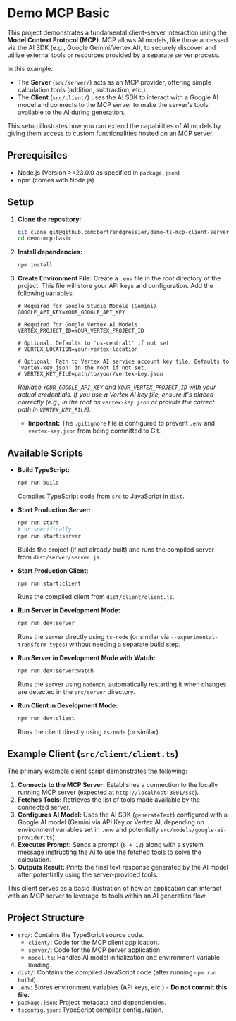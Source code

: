 # Demo MCP Basic

This project demonstrates a fundamental client-server interaction using the **Model Context Protocol (MCP)**. MCP allows AI models, like those accessed via the AI SDK (e.g., Google Gemini/Vertex AI), to securely discover and utilize external tools or resources provided by a separate server process.

In this example:
*   The **Server** (`src/server/`) acts as an MCP provider, offering simple calculation tools (addition, subtraction, etc.).
*   The **Client** (`src/client/`) uses the AI SDK to interact with a Google AI model and connects to the MCP server to make the server's tools available to the AI during generation.

This setup illustrates how you can extend the capabilities of AI models by giving them access to custom functionalities hosted on an MCP server.

## Prerequisites

*   Node.js (Version >=23.0.0 as specified in `package.json`)
*   npm (comes with Node.js)

## Setup

1.  **Clone the repository:**
    ```bash
    git clone git@github.com:bertrandgressier/demo-ts-mcp-client-server.git
    cd demo-mcp-basic
    ```

2.  **Install dependencies:**
    ```bash
    npm install
    ```

3.  **Create Environment File:**
    Create a `.env` file in the root directory of the project. This file will store your API keys and configuration. Add the following variables:

    ```dotenv
    # Required for Google Studio Models (Gemini)
    GOOGLE_API_KEY=YOUR_GOOGLE_API_KEY

    # Required for Google Vertex AI Models
    VERTEX_PROJECT_ID=YOUR_VERTEX_PROJECT_ID

    # Optional: Defaults to 'us-central1' if not set
    # VERTEX_LOCATION=your-vertex-location

    # Optional: Path to Vertex AI service account key file. Defaults to 'vertex-key.json' in the root if not set.
    # VERTEX_KEY_FILE=path/to/your/vertex-key.json
    ```

    *Replace `YOUR_GOOGLE_API_KEY` and `YOUR_VERTEX_PROJECT_ID` with your actual credentials.*
    *If you use a Vertex AI key file, ensure it's placed correctly (e.g., in the root as `vertex-key.json` or provide the correct path in `VERTEX_KEY_FILE`).*
    * **Important:** The `.gitignore` file is configured to prevent `.env` and `vertex-key.json` from being committed to Git.

## Available Scripts

*   **Build TypeScript:**
    ```bash
    npm run build
    ```
    Compiles TypeScript code from `src` to JavaScript in `dist`.

*   **Start Production Server:**
    ```bash
    npm run start
    # or specifically
    npm run start:server
    ```
    Builds the project (if not already built) and runs the compiled server from `dist/server/server.js`.

*   **Start Production Client:**
    ```bash
    npm run start:client
    ```
    Runs the compiled client from `dist/client/client.js`.

*   **Run Server in Development Mode:**
    ```bash
    npm run dev:server
    ```
    Runs the server directly using `ts-node` (or similar via `--experimental-transform-types`) without needing a separate build step.

*   **Run Server in Development Mode with Watch:**
    ```bash
    npm run dev:server:watch
    ```
    Runs the server using `nodemon`, automatically restarting it when changes are detected in the `src/server` directory.

*   **Run Client in Development Mode:**
    ```bash
    npm run dev:client
    ```
    Runs the client directly using `ts-node` (or similar).

## Example Client (`src/client/client.ts`)

The primary example client script demonstrates the following:

1.  **Connects to the MCP Server:** Establishes a connection to the locally running MCP server (expected at `http://localhost:3001/sse`).
2.  **Fetches Tools:** Retrieves the list of tools made available by the connected server.
3.  **Configures AI Model:** Uses the AI SDK (`generateText`) configured with a Google AI model (Gemini via API Key or Vertex AI, depending on environment variables set in `.env` and potentially `src/models/google-ai-provider.ts`).
4.  **Executes Prompt:** Sends a prompt (`6 + 12`) along with a system message instructing the AI to use the fetched tools to solve the calculation.
5.  **Outputs Result:** Prints the final text response generated by the AI model after potentially using the server-provided tools.

This client serves as a basic illustration of how an application can interact with an MCP server to leverage its tools within an AI generation flow.

## Project Structure

*   `src/`: Contains the TypeScript source code.
    *   `client/`: Code for the MCP client application.
    *   `server/`: Code for the MCP server application.
    *   `model.ts`: Handles AI model initialization and environment variable loading.
*   `dist/`: Contains the compiled JavaScript code (after running `npm run build`).
*   `.env`: Stores environment variables (API keys, etc.) - **Do not commit this file.**
*   `package.json`: Project metadata and dependencies.
*   `tsconfig.json`: TypeScript compiler configuration.
